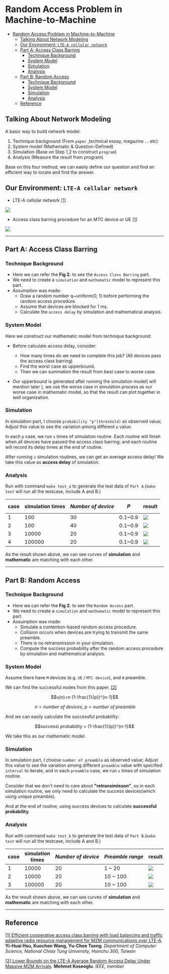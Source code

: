 # Random Access Problem in Machine-to-Machine

<!-- TOC -->

- [Random Access Problem in Machine-to-Machine](#random-access-problem-in-machine-to-machine)
    - [Talking About Network Modeling](#talking-about-network-modeling)
    - [Our Environment: `LTE-A cellular network`](#our-environment-lte-a-cellular-network)
    - [Part A: Access Class Barring](#part-a-access-class-barring)
        - [Technique Background](#technique-background)
        - [System Model](#system-model)
        - [Simulation](#simulation)
        - [Analysis](#analysis)
    - [Part B: Random Access](#part-b-random-access)
        - [Technique Background](#technique-background)
        - [System Model](#system-model)
        - [Simulation](#simulation)
        - [Analysis](#analysis)
    - [Reference](#reference)

<!-- /TOC -->
## Talking About Network Modeling

A basic way to build network model:
1. Technique background (From `paper` ,technical essay, magazine ... etc)
2. System model (Mathematic & Question-Defined)
3. Simulation (Base on Step 1,2 to construct `program`)
4. Analysis (Measure the result from program)

Base on this four method, we can easily define our question and find an efficient way to locate and find the answer.

## Our Environment: `LTE-A cellular network`

* LTE-A cellular network [ [1] ](#reference)

![](../res/demo/LTE-A.png)

* Access class barring procedure for an MTC device or UE [ [1] ](#reference)

![](../res/demo/access-class-barring.png)

---
## Part A: Access Class Barring

### Technique Background

* Here we can refer the **Fig 2.** to see the `Access Class Barring` part.
* We need to create a `simulation` and `mathematic` model to represent this part.
* Assumption was made:
    * Draw a random number q~uniform(0, 1) before performing the random access procedure.
    * Assume that devices are blocked for 1 ms. 
    * Calculate the `access delay` by simulation and mathematical analysis.

### System Model 

Here we construct our mathematic model from technique background:

* Before calculate access delay, consider:
    * How many times do we need to complete this job? (All devices pass the access class barring)
    * Find the worst case as upperbound.
    * Then we can summation the result from best case to worse case.

* Our upperbound is generated after running the simulation model( will mention later ), we use the worse case in simulation process as our worse case in mathematic model, so that the result can plot together in well organization.

### Simulation 

In simulation part, I choose `probability "p"(threshold)` as observed value; Adjust this value to see the variation among different `p` value.

In each `p` case, we run `s` times of simulation routine. Each routine will finish when all devices have passed the access class barring; and each routine will record its delay times at the end of routine. 

After running `s` simulation routines, we can get an average access delay! We take this value as **access delay** of simulation. 

### Analysis 

Run with command `make test_a` to generate the test data of `Part A`.(`make test` will run all the testcase, include A and B.)

| case | simulation times  | $$Number\ of\ device$$ | $$P$$ | result |
| ------------- | ------------- | ------------- | ------------- | ------------- |
| 1 | 100 | 30 | 0.1~0.9 | ![](image/part_a_100_30_0.100000.png) |
| 2 | 100 | 40 | 0.1~0.9 | ![](image/part_a_100_40_0.100000.png) |
| 3 | 10000 | 20 | 0.1~0.9 | ![](image/part_a_10000_20_0.100000.png) |
| 4 | 100000 | 20 | 0.1~0.9 | ![](image/part_a_100000_20_0.100000.png) |

As the result shown above, we can see curves of **simulation** and **mathematic** are matching with each other.

---
## Part B: Random Access

### Technique Background

* Here we can refer the **Fig 2.** to see the `Random Access` part.
* We need to create a `simulation` and `mathematic` model to represent this part.
* Assumption was made:
    * Simulate a contention-based random access procedure. 
    * Collision occurs when devices are trying to transmit the same preamble.
    * There is no retransmission in your simulation.
    * Compute the success probability after the random access procedure by simulation and mathematical analysis.

### System Model 

Assume there have `M` devices (e.g. `UE` / `MTC device`), and `N` preamble.

We can find the successful nodes from this paper. [ [2] ](#reference)

$$u(n)=n (1-\frac{1}{p})^{n-1}$$

$$\ n=number\ of \ devices,\ p=number\ of\ preamble$$

And we can easily calculate the successful probability: 

$$success\ probability = (1-\frac{1}{p})^{n-1}$$

We take this as our mathematic model.

### Simulation 

In simulation part, I choose `number of preamble` as observed value; Adjust this value to see the variation among different `preamble` value with specified `interval` to iterate, and in each `preamble` case, we run `s` times of simulation routine.

Consider that we don't need to care about **"retransimisson"**, so in each simulation routine, we only need to calculate the success devices(which using unique preamble).

And at the end of routine, using success devices to calculate **successful probability**.

### Analysis 

Run with command `make test_b` to generate the test data of `Part B`.(`make test` will run all the testcase, include A and B.)

| case | simulation times  | $$Number\ of\ device$$ | $$Preamble\ range$$ | result |
| ------------- | ------------- | ------------- | ------------- | ------------- |
| 1 | 10000 | 20 | 1 ~ 20 | ![](image/part_b_10000_20_1_20_1.png) |
| 2 | 10000 | 20 | 10 ~ 100 | ![](image/part_b_10000_20_10_100_10.png) |
| 3 | 100000 | 20 | 10 ~ 100 | ![](image/part_b_100000_20_10_100_10.png) |

As the result shown above, we can see curves of **simulation** and **mathematic** are matching with each other.

---
## Reference

[[1] Efficient cooperative access class barring with load balancing and traffic adaptive radio resource management for M2M communications over LTE-A](). **Yi-Huai Hsu, Kuochen Wang, Yu-Chee Tseng**. *Department of Computer Science, National Chiao Tung University, Hsinchu 300, Taiwan*

[[2] Lower Bounds on the LTE-A Average Random Access Delay Under Massive M2M Arrivals](https://web.cs.hacettepe.edu.tr/~mkoseoglu/koseoglu_tcom2.pdf). **Mehmet Koseoglu**. *IEEE, member*